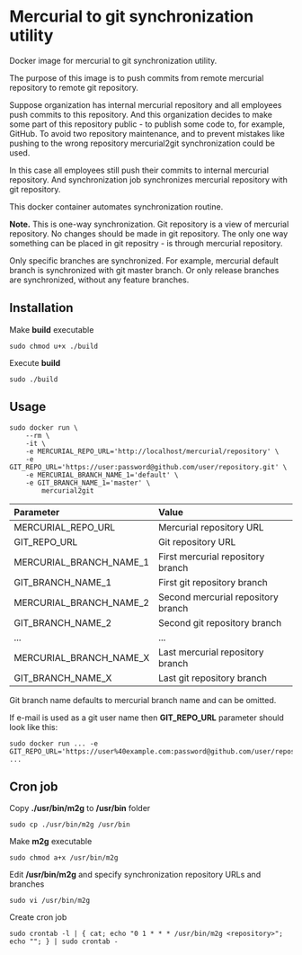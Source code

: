 Mercurial to git synchronization utility
========================================
Docker image for mercurial to git synchronization utility.

The purpose of this image is to push commits from remote mercurial repository to remote git repository.

Suppose organization has internal mercurial repository and all employees push commits to this repository.
And this organization decides to make some part of this repository public - to publish some code to, for example, GitHub.
To avoid two repository maintenance, and to prevent mistakes like pushing to the wrong repository mercurial2git synchronization could be used.

In this case all employees still push their commits to internal mercurial repository.
And synchronization job synchronizes mercurial repository with git repository. 

This docker container automates synchronization routine.

**Note.**
This is one-way synchronization.
Git repository is a view of mercurial repository.
No changes should be made in git repository.
The only one way something can be placed in git repositry - is through mercurial repository.

Only specific branches are synchronized.
For example, mercurial default branch is synchronized with git master branch.
Or only release branches are synchronized, without any feature branches.

Installation
------------
Make **build** executable
``` 
sudo chmod u+x ./build
```

Execute **build**
```
sudo ./build
```

Usage
-----
```
sudo docker run \
    --rm \
    -it \
    -e MERCURIAL_REPO_URL='http://localhost/mercurial/repository' \
    -e GIT_REPO_URL='https://user:password@github.com/user/repository.git' \
    -e MERCURIAL_BRANCH_NAME_1='default' \
    -e GIT_BRANCH_NAME_1='master' \
        mercurial2git
```
| Parameter               | Value                              |
| :---------------------- | :--------------------------------- |
| MERCURIAL_REPO_URL      | Mercurial repository URL           |
| GIT_REPO_URL            | Git repository URL                 |
| MERCURIAL_BRANCH_NAME_1 | First mercurial repository branch  |
| GIT_BRANCH_NAME_1       | First git repository branch        |
| MERCURIAL_BRANCH_NAME_2 | Second mercurial repository branch |
| GIT_BRANCH_NAME_2       | Second git repository branch       |
| ...                     | ...                                |
| MERCURIAL_BRANCH_NAME_X | Last mercurial repository branch   |
| GIT_BRANCH_NAME_X       | Last git repository branch         |

Git branch name defaults to mercurial branch name and can be omitted.

If e-mail is used as a git user name then **GIT_REPO_URL** parameter should look like this:
```
sudo docker run ... -e GIT_REPO_URL='https://user%40example.com:password@github.com/user/repository.git' ...
```

Cron job
--------
Copy **./usr/bin/m2g** to **/usr/bin** folder
```
sudo cp ./usr/bin/m2g /usr/bin
```

Make **m2g** executable
```
sudo chmod a+x /usr/bin/m2g
```

Edit **/usr/bin/m2g** and specify synchronization repository URLs and branches
```
sudo vi /usr/bin/m2g
```

Create cron job
```
sudo crontab -l | { cat; echo "0 1 * * * /usr/bin/m2g <repository>"; echo ""; } | sudo crontab -
```

